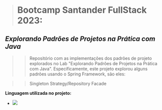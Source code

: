 > # Bootcamp Santander FullStack 2023:
## _Explorando Padrões de Projetos na Prática com Java_

> > Repositório com as implementações dos padrões de projeto explorados no Lab "Explorando Padrões de Projetos na Prática com Java". Especificamente, este projeto explorou alguns padrões usando o Spring Framework, são eles:

> > Singleton
> > Strategy/Repository
> >Facade

**Linguagem utilizada no projeto:**
- <img src="https://img.shields.io/badge/Java-ED8B00?style=for-the-badge&logo=java&logoColor=white" />


